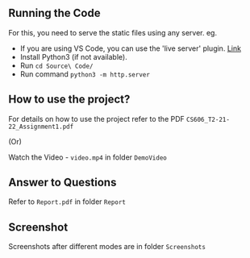 ## Running the Code

For this, you need to serve the static files using any server. eg.

-	If you are using VS Code, you can use the 'live server' plugin. [Link](https://www.freecodecamp.org/news/vscode-live-server-auto-refresh-browser/)
-	Install Python3 (if not available).
-   Run `cd Source\ Code/`
-	Run command `python3 -m http.server`

## How to use the project?

For details on how to use the project refer to the PDF `CS606_T2-21-22_Assignment1.pdf`

(Or)

Watch the Video - `video.mp4` in folder `DemoVideo`

## Answer to Questions

Refer to `Report.pdf` in folder `Report`

## Screenshot

Screenshots after different modes are in folder `Screenshots`